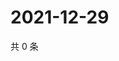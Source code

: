 # 2021-12-29

共 0 条

<!-- BEGIN WEIBO -->
<!-- 最后更新时间 Wed Dec 29 2021 07:09:02 GMT+0800 (China Standard Time) -->

<!-- END WEIBO -->
